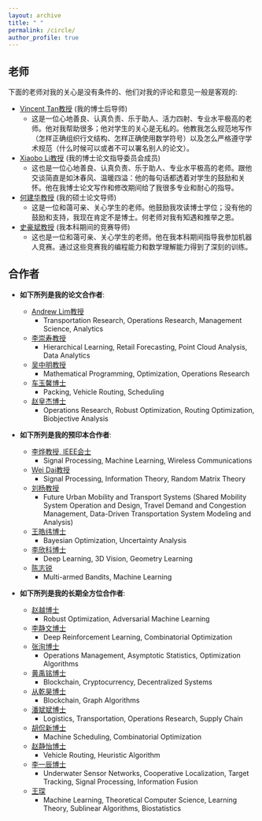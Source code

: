 ```yaml
---
layout: archive
title: " "
permalink: /circle/
author_profile: true
---
```


## 老师

<html><body>
<p align="justify">
下面的老师对我的关心是没有条件的、他们对我的评论和意见一般是客观的:
</p>
</body></html>

  * [Vincent Tan教授](https://vyftan.github.io/) (我的博士后导师)
    + 这是一位心地善良、认真负责、乐于助人、活力四射、专业水平极高的老师。他对我帮助很多；他对学生的关心是无私的。他教我怎么规范地写作（怎样正确组织行文结构、怎样正确使用数学符号）以及怎么严格遵守学术规范（什么时候可以或者不可以署名别人的论文）。
  * [Xiaobo Li教授](https://cde.nus.edu.sg/isem/staff/li-xiaobo/) (我的博士论文指导委员会成员)
    + 这也是一位心地善良、认真负责、乐于助人、专业水平极高的老师。跟他交谈简直是如沐春风、温暖四溢：他的每句话都透着对学生的鼓励和关怀。他在我博士论文写作和修改期间给了我很多专业和耐心的指导。
  * [何建华教授](https://teacher.nwpu.edu.cn/j82zf0vfmf50835d3461429868736702.html) (我的硕士论文导师)
    + 这是一位和蔼可亲、关心学生的老师。他鼓励我攻读博士学位；没有他的鼓励和支持，我现在肯定不是博士。何老师对我有知遇和推举之恩。
  * [史豪斌教授](https://teacher.nwpu.edu.cn/shihaobin.html) (我本科期间的竞赛导师)
    + 这也是一位和蔼可亲、关心学生的老师。他在我本科期间指导我参加机器人竞赛。通过这些竞赛我的编程能力和数学理解能力得到了深刻的训练。

## 合作者
+ __如下所列是我的论文合作者__:
  * [Andrew Lim教授](https://scholar.google.com/citations?user=iDEgcFQAAAAJ&hl=en)
    - Transportation Research, Operations Research, Management Science, Analytics
  * [李崇寿教授](https://scholar.google.com/citations?user=pQsr70EAAAAJ&hl=en)
    - Hierarchical Learning, Retail Forecasting, Point Cloud Analysis, Data Analytics
  * [吴中明教授](https://scholar.google.com/citations?user=XaPAeGsAAAAJ&hl=en)
    - Mathematical Programming, Optimization, Operations Research
  * [车玉馨博士](https://scholar.google.com.sg/citations?user=Cj8PVYYAAAAJ&hl=en)
    - Packing, Vehicle Routing, Scheduling
  * [赵皇杰博士](https://scholar.google.com/citations?user=IIf_h_8AAAAJ&hl=en)
    - Operations Research, Robust Optimization, Routing Optimization, Biobjective Analysis

+ __如下所列是我的预印本合作者__:
  * [李烨教授, IEEE会士](https://www.imperial.ac.uk/people/geoffrey.li)
    - Signal Processing, Machine Learning, Wireless Communications
  * [Wei Dai教授](https://www.imperial.ac.uk/people/wei.dai1)
    - Signal Processing, Information Theory, Random Matrix Theory
  * [刘杨教授](https://www.nuslumos.org/)
    - Future Urban Mobility and Transport Systems (Shared Mobility System Operation and Design, Travel Demand and Congestion Management, Data-Driven Transportation System Modeling and Analysis)
  * [王皓纬博士](https://scholar.google.com/citations?user=FJKQJywAAAAJ&hl=en)
    - Bayesian Optimization, Uncertainty Analysis
  * [李欣科博士](https://scholar.google.com/citations?user=l4LPBs0AAAAJ&hl=zh-CN)
    - Deep Learning, 3D Vision, Geometry Learning
  * [陈志锐](https://scholar.google.com/citations?user=MMxA2qAAAAAJ&hl=en)
    - Multi-armed Bandits, Machine Learning

+ __如下所列是我的长期全方位合作者__:
  * [赵越博士](https://scholar.google.com/citations?user=CGSAYhcAAAAJ&hl=en)
    - Robust Optimization, Adversarial Machine Learning
  * [李静文博士](https://scholar.google.com.sg/citations?user=2nbigR8AAAAJ&hl=en)
    - Deep Reinforcement Learning, Combinatorial Optimization
  * [张洵博士](https://scholar.google.com/citations?user=hHphcVMAAAAJ&hl=en)
    - Operations Management, Asymptotic Statistics, Optimization Algorithms
  * [黄禹铭博士](https://scholar.google.com/citations?user=xv6lgqIAAAAJ&hl=en&oi=ao)
    - Blockchain, Cryptocurrency, Decentralized Systems
  * [从乾昊博士](https://scholar.google.com/citations?user=BoyWviYAAAAJ&hl=en)
    - Blockchain, Graph Algorithms
  * [潘斌斌博士](https://scholar.google.com/citations?user=fjOhMJoAAAAJ&hl=en)
    - Logistics, Transportation, Operations Research, Supply Chain
  * [胡侃新博士](https://scholar.google.com/citations?user=o_oWtloAAAAJ&hl=en)
    - Machine Scheduling, Combinatorial Optimization
  * [赵静怡博士](https://scholar.google.com/citations?user=YkPRtnoAAAAJ&hl=en)
    - Vehicle Routing, Heuristic Algorithm
  * [李一辰博士](https://scholar.google.com/citations?user=GglmcQQAAAAJ&hl=en&oi=ao)
    - Underwater Sensor Networks, Cooperative Localization, Target Tracking, Signal Processing, Information Fusion
  * [王琛](https://scholar.google.com/citations?user=DnrU0k0AAAAJ&hl=en)
    - Machine Learning, Theoretical Computer Science, Learning Theory, Sublinear Algorithms, Biostatistics
  
